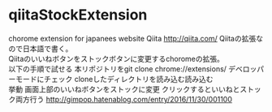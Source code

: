 # qiitaStockExtension
chorome extension for japanees website Qiita
http://qiita.com/
Qiitaの拡張なので日本語で書く。
<br>
Qiitaのいいねボタンをストックボタンに変更するchoromeの拡張。
<br>
以下の手順で試せる
本リポジトリをgit clone
chrome://extensions/
デベロッパーモードにチェック
cloneしたディレクトリを読み込む読み込む
<br>
挙動
画面上部のいいねボタンをストックに変更
クリックするといいねとストック両方行う
http://gimpop.hatenablog.com/entry/2016/11/30/001100
